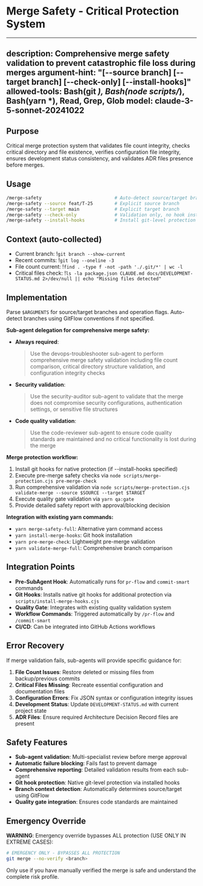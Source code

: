# Merge Safety - Critical Protection System

---
description: Comprehensive merge safety validation to prevent catastrophic file loss during merges
argument-hint: "[--source branch] [--target branch] [--check-only] [--install-hooks]"
allowed-tools: Bash(git *), Bash(node scripts/*), Bash(yarn *), Read, Grep, Glob
model: claude-3-5-sonnet-20241022
---

## Purpose

Critical merge protection system that validates file count integrity, checks critical directory and file existence, verifies configuration file integrity, ensures development status consistency, and validates ADR files presence before merges.

## Usage

```bash
/merge-safety                           # Auto-detect source/target branches
/merge-safety --source feat/T-25        # Explicit source branch
/merge-safety --target main             # Explicit target branch
/merge-safety --check-only              # Validation only, no hook installation
/merge-safety --install-hooks           # Install git-level protection hooks
```

## Context (auto-collected)
- Current branch: !`git branch --show-current`
- Recent commits: !`git log --oneline -3`
- File count current: !`find . -type f -not -path './.git/*' | wc -l`
- Critical files check: !`ls -la package.json CLAUDE.md docs/DEVELOPMENT-STATUS.md 2>/dev/null || echo "Missing files detected"`

## Implementation

Parse `$ARGUMENTS` for source/target branches and operation flags. Auto-detect branches using GitFlow conventions if not specified.

**Sub-agent delegation for comprehensive merge safety:**

- **Always required**:
  > Use the devops-troubleshooter sub-agent to perform comprehensive merge safety validation including file count comparison, critical directory structure validation, and configuration integrity checks

- **Security validation**:
  > Use the security-auditor sub-agent to validate that the merge does not compromise security configurations, authentication settings, or sensitive file structures

- **Code quality validation**:
  > Use the code-reviewer sub-agent to ensure code quality standards are maintained and no critical functionality is lost during the merge

**Merge protection workflow:**
1. Install git hooks for native protection (if --install-hooks specified)
2. Execute pre-merge safety checks via `node scripts/merge-protection.cjs pre-merge-check`
3. Run comprehensive validation via `node scripts/merge-protection.cjs validate-merge --source $SOURCE --target $TARGET`
4. Execute quality gate validation via `yarn qa:gate`
5. Provide detailed safety report with approval/blocking decision

**Integration with existing yarn commands:**
- `yarn merge-safety-full`: Alternative yarn command access
- `yarn install-merge-hooks`: Git hook installation
- `yarn pre-merge-check`: Lightweight pre-merge validation
- `yarn validate-merge-full`: Comprehensive branch comparison

## Integration Points

- **Pre-SubAgent Hook**: Automatically runs for `pr-flow` and `commit-smart` commands
- **Git Hooks**: Installs native git hooks for additional protection via `scripts/install-merge-hooks.cjs`
- **Quality Gate**: Integrates with existing quality validation system
- **Workflow Commands**: Triggered automatically by `/pr-flow` and `/commit-smart`
- **CI/CD**: Can be integrated into GitHub Actions workflows

## Error Recovery

If merge validation fails, sub-agents will provide specific guidance for:

1. **File Count Issues**: Restore deleted or missing files from backup/previous commits
2. **Critical Files Missing**: Recreate essential configuration and documentation files
3. **Configuration Errors**: Fix JSON syntax or configuration integrity issues
4. **Development Status**: Update `DEVELOPMENT-STATUS.md` with current project state
5. **ADR Files**: Ensure required Architecture Decision Record files are present

## Safety Features

- **Sub-agent validation**: Multi-specialist review before merge approval
- **Automatic failure blocking**: Fails fast to prevent damage
- **Comprehensive reporting**: Detailed validation results from each sub-agent
- **Git hook protection**: Native git-level protection via installed hooks
- **Branch context detection**: Automatically determines source/target using GitFlow
- **Quality gate integration**: Ensures code standards are maintained

## Emergency Override

**WARNING**: Emergency override bypasses ALL protection (USE ONLY IN EXTREME CASES):

```bash
# EMERGENCY ONLY - BYPASSES ALL PROTECTION
git merge --no-verify <branch>
```

Only use if you have manually verified the merge is safe and understand the complete risk profile.
